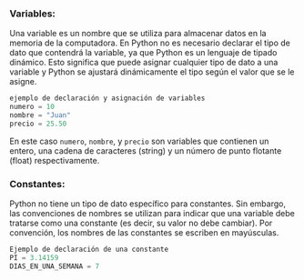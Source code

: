 ### Variables:

Una variable es un nombre que se utiliza para almacenar datos en la memoria de la computadora. En Python no es necesario declarar el tipo de dato que contendrá la variable, ya que Python es un lenguaje de tipado dinámico. Esto significa que puede asignar cualquier tipo de dato a una variable y Python se ajustará dinámicamente el tipo según el valor que se le asigne.


``` python
ejemplo de declaración y asignación de variables 
numero = 10 
nombre = "Juan" 
precio = 25.50
```


En este caso  `numero`, `nombre`, y `precio` son variables que contienen un entero, una cadena de caracteres (string) y un número de punto flotante (float) respectivamente.

### Constantes:

Python no tiene un tipo de dato específico para constantes. Sin embargo, las convenciones de nombres se utilizan para indicar que una variable debe tratarse como una constante (es decir, su valor no debe cambiar). Por convención, los nombres de las constantes se escriben en mayúsculas.
```python
Ejemplo de declaración de una constante 
PI = 3.14159 
DIAS_EN_UNA_SEMANA = 7
```
